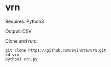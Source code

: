 # vrn

Requires: Python3

Output: CSV

Clone and run::

    git clone https://github.com/svinota/vrn.git
    cd vrn
    python3 vrn.py
